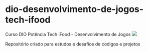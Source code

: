 # dio-desenvolvimento-de-jogos-tech-ifood
Curso DIO Potência Tech iFood - Desenvolvimento de Jogos
<img src= https://hermes.dio.me/tracks/83f8150a-6429-4c1a-9207-d5bff610f647.png height:10px widht:100px>

Repositório criado para estudos e desafios de codigos e projetos
